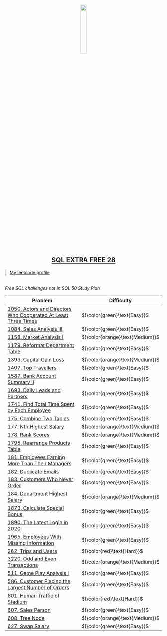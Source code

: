 <p align="center">
  <img src="https://assets.leetcode.com/favorite/g-filipe/16443973/cover_1723683976.png" alt="" width="20%">
</p>

<h2 align="center">
  <a href="https://leetcode.com/problem-list/mjk2zv73/">SQL EXTRA FREE 28</a>
</h2>

<div style="display:flex; align-items:center;" >
  <img src="https://user-images.githubusercontent.com/63964149/152531278-5e01909d-0c2e-412a-8acc-4a06863c244d.png" width="3%"/>
  <a href="https://leetcode.com/u/g-filipe/">My leetcode profile</a>
</div>
<br>

<i>Free SQL challenges not in SQL 50 Study Plan</i> <br>

<table>
<thead>
  <tr>
    <th>Problem</th>
    <th>Difficulty</th>
  </tr>
</thead>
<tbody>
      <tr>
        <td>
          <a href="https://github.com/g-filipe/leetcode_sql_extra_28/tree/main/1050_Actors_and_Directors_Who_Cooperated_At_Least_Three_Times">1050. Actors and Directors Who Cooperated At Least Three Times</a>
        </td>
        <td>${\color{green}\text{Easy}}$</td>
      </tr>
      <tr>
        <td>
          <a href="https://github.com/g-filipe/leetcode_sql_extra_28/tree/main/1084_Sales_Analysis_III">1084. Sales Analysis III</a>
        </td>
        <td>${\color{green}\text{Easy}}$</td>
      </tr>
      <tr>
        <td>
          <a href="https://github.com/g-filipe/leetcode_sql_extra_28/tree/main/1158_Market_Analysis_I">1158. Market Analysis I</a>
        </td>
        <td>${\color{orange}\text{Medium}}$</td>
      </tr>
      <tr>
        <td>
          <a href="https://github.com/g-filipe/leetcode_sql_extra_28/tree/main/1179_Reformat_Department_Table">1179. Reformat Department Table</a>
        </td>
        <td>${\color{green}\text{Easy}}$</td>
      </tr>
      <tr>
        <td>
          <a href="https://github.com/g-filipe/leetcode_sql_extra_28/tree/main/1393_Capital_Gain_Loss">1393. Capital Gain Loss</a>
        </td>
        <td>${\color{orange}\text{Medium}}$</td>
      </tr>
      <tr>
        <td>
          <a href="https://github.com/g-filipe/leetcode_sql_extra_28/tree/main/1407_Top_Travellers">1407. Top Travellers</a>
        </td>
        <td>${\color{green}\text{Easy}}$</td>
      </tr>
      <tr>
        <td>
          <a href="https://github.com/g-filipe/leetcode_sql_extra_28/tree/main/1587_Bank_Account_Summary_II">1587. Bank Account Summary II</a>
        </td>
        <td>${\color{green}\text{Easy}}$</td>
      </tr>
      <tr>
        <td>
          <a href="https://github.com/g-filipe/leetcode_sql_extra_28/tree/main/1693_Daily_Leads_and_Partners">1693. Daily Leads and Partners</a>
        </td>
        <td>${\color{green}\text{Easy}}$</td>
      </tr>
      <tr>
        <td>
          <a href="https://github.com/g-filipe/leetcode_sql_extra_28/tree/main/1741_Find_Total_Time_Spent_by_Each_Employee">1741. Find Total Time Spent by Each Employee</a>
        </td>
        <td>${\color{green}\text{Easy}}$</td>
      </tr>
      <tr>
        <td>
          <a href="https://github.com/g-filipe/leetcode_sql_extra_28/tree/main/175_Combine_Two_Tables">175. Combine Two Tables</a>
        </td>
        <td>${\color{green}\text{Easy}}$</td>
      </tr>
      <tr>
        <td>
          <a href="https://github.com/g-filipe/leetcode_sql_extra_28/tree/main/177_Nth_Highest_Salary">177. Nth Highest Salary</a>
        </td>
        <td>${\color{orange}\text{Medium}}$</td>
      </tr>
      <tr>
        <td>
          <a href="https://github.com/g-filipe/leetcode_sql_extra_28/tree/main/178_Rank_Scores">178. Rank Scores</a>
        </td>
        <td>${\color{orange}\text{Medium}}$</td>
      </tr>
      <tr>
        <td>
          <a href="https://github.com/g-filipe/leetcode_sql_extra_28/tree/main/1795_Rearrange_Products_Table">1795. Rearrange Products Table</a>
        </td>
        <td>${\color{green}\text{Easy}}$</td>
      </tr>
      <tr>
        <td>
          <a href="https://github.com/g-filipe/leetcode_sql_extra_28/tree/main/181_Employees_Earning_More_Than_Their_Managers">181. Employees Earning More Than Their Managers</a>
        </td>
        <td>${\color{green}\text{Easy}}$</td>
      </tr>
      <tr>
        <td>
          <a href="https://github.com/g-filipe/leetcode_sql_extra_28/tree/main/182_Duplicate_Emails">182. Duplicate Emails</a>
        </td>
        <td>${\color{green}\text{Easy}}$</td>
      </tr>
      <tr>
        <td>
          <a href="https://github.com/g-filipe/leetcode_sql_extra_28/tree/main/183_Customers_Who_Never_Order">183. Customers Who Never Order</a>
        </td>
        <td>${\color{green}\text{Easy}}$</td>
      </tr>
      <tr>
        <td>
          <a href="https://github.com/g-filipe/leetcode_sql_extra_28/tree/main/184_Department_Highest_Salary">184. Department Highest Salary</a>
        </td>
        <td>${\color{orange}\text{Medium}}$</td>
      </tr>
      <tr>
        <td>
          <a href="https://github.com/g-filipe/leetcode_sql_extra_28/tree/main/1873_Calculate_Special_Bonus">1873. Calculate Special Bonus</a>
        </td>
        <td>${\color{green}\text{Easy}}$</td>
      </tr>
      <tr>
        <td>
          <a href="https://github.com/g-filipe/leetcode_sql_extra_28/tree/main/1890_The_Latest_Login_in_2020">1890. The Latest Login in 2020</a>
        </td>
        <td>${\color{green}\text{Easy}}$</td>
      </tr>
      <tr>
        <td>
          <a href="https://github.com/g-filipe/leetcode_sql_extra_28/tree/main/1965_Employees_With_Missing_Information">1965. Employees With Missing Information</a>
        </td>
        <td>${\color{green}\text{Easy}}$</td>
      </tr>
      <tr>
        <td>
          <a href="https://github.com/g-filipe/leetcode_sql_extra_28/tree/main/262_Trips_and_Users">262. Trips and Users</a>
        </td>
        <td>${\color{red}\text{Hard}}$</td>
      </tr>
      <tr>
        <td>
          <a href="https://github.com/g-filipe/leetcode_sql_extra_28/tree/main/3220_Odd_and_Even_Transactions">3220. Odd and Even Transactions</a>
        </td>
        <td>${\color{orange}\text{Medium}}$</td>
      </tr>
      <tr>
        <td>
          <a href="https://github.com/g-filipe/leetcode_sql_extra_28/tree/main/511_Game_Play_Analysis_I">511. Game Play Analysis I</a>
        </td>
        <td>${\color{green}\text{Easy}}$</td>
      </tr>
      <tr>
        <td>
          <a href="https://github.com/g-filipe/leetcode_sql_extra_28/tree/main/586_Customer_Placing_the_Largest_Number_of_Orders">586. Customer Placing the Largest Number of Orders</a>
        </td>
        <td>${\color{green}\text{Easy}}$</td>
      </tr>
      <tr>
        <td>
          <a href="https://github.com/g-filipe/leetcode_sql_extra_28/tree/main/601_Human_Traffic_of_Stadium">601. Human Traffic of Stadium</a>
        </td>
        <td>${\color{red}\text{Hard}}$</td>
      </tr>
      <tr>
        <td>
          <a href="https://github.com/g-filipe/leetcode_sql_extra_28/tree/main/607_Sales_Person">607. Sales Person</a>
        </td>
        <td>${\color{green}\text{Easy}}$</td>
      </tr>
      <tr>
        <td>
          <a href="https://github.com/g-filipe/leetcode_sql_extra_28/tree/main/608_Tree_Node">608. Tree Node</a>
        </td>
        <td>${\color{orange}\text{Medium}}$</td>
      </tr>
      <tr>
        <td>
          <a href="https://github.com/g-filipe/leetcode_sql_extra_28/tree/main/627_Swap_Salary">627. Swap Salary</a>
        </td>
        <td>${\color{green}\text{Easy}}$</td>
      </tr>
  </tbody>
</table>
